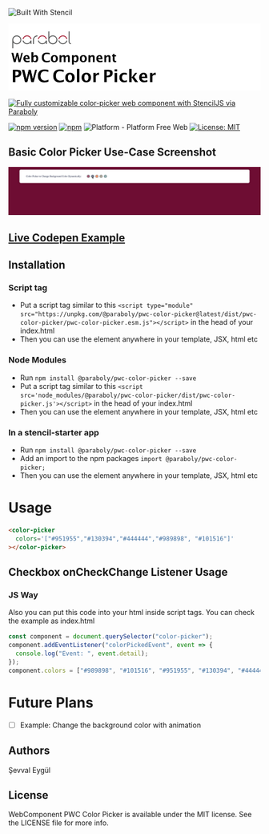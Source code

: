 ![Built With Stencil](https://img.shields.io/badge/-Built%20With%20Stencil-16161d.svg?logo=data%3Aimage%2Fsvg%2Bxml%3Bbase64%2CPD94bWwgdmVyc2lvbj0iMS4wIiBlbmNvZGluZz0idXRmLTgiPz4KPCEtLSBHZW5lcmF0b3I6IEFkb2JlIElsbHVzdHJhdG9yIDE5LjIuMSwgU1ZHIEV4cG9ydCBQbHVnLUluIC4gU1ZHIFZlcnNpb246IDYuMDAgQnVpbGQgMCkgIC0tPgo8c3ZnIHZlcnNpb249IjEuMSIgaWQ9IkxheWVyXzEiIHhtbG5zPSJodHRwOi8vd3d3LnczLm9yZy8yMDAwL3N2ZyIgeG1sbnM6eGxpbms9Imh0dHA6Ly93d3cudzMub3JnLzE5OTkveGxpbmsiIHg9IjBweCIgeT0iMHB4IgoJIHZpZXdCb3g9IjAgMCA1MTIgNTEyIiBzdHlsZT0iZW5hYmxlLWJhY2tncm91bmQ6bmV3IDAgMCA1MTIgNTEyOyIgeG1sOnNwYWNlPSJwcmVzZXJ2ZSI%2BCjxzdHlsZSB0eXBlPSJ0ZXh0L2NzcyI%2BCgkuc3Qwe2ZpbGw6I0ZGRkZGRjt9Cjwvc3R5bGU%2BCjxwYXRoIGNsYXNzPSJzdDAiIGQ9Ik00MjQuNywzNzMuOWMwLDM3LjYtNTUuMSw2OC42LTkyLjcsNjguNkgxODAuNGMtMzcuOSwwLTkyLjctMzAuNy05Mi43LTY4LjZ2LTMuNmgzMzYuOVYzNzMuOXoiLz4KPHBhdGggY2xhc3M9InN0MCIgZD0iTTQyNC43LDI5Mi4xSDE4MC40Yy0zNy42LDAtOTIuNy0zMS05Mi43LTY4LjZ2LTMuNkgzMzJjMzcuNiwwLDkyLjcsMzEsOTIuNyw2OC42VjI5Mi4xeiIvPgo8cGF0aCBjbGFzcz0ic3QwIiBkPSJNNDI0LjcsMTQxLjdIODcuN3YtMy42YzAtMzcuNiw1NC44LTY4LjYsOTIuNy02OC42SDMzMmMzNy45LDAsOTIuNywzMC43LDkyLjcsNjguNlYxNDEuN3oiLz4KPC9zdmc%2BCg%3D%3D&colorA=16161d&style=for-the-badge)

<img alt="WebComponent PWC Color Picker" src="assets/logo.png" width="1050"/>

[![Fully customizable color-picker web component with StencilJS via Paraboly](https://img.shields.io/badge/-Fully%20customizable%20animated--checkbox%20web%20component%20with%20StencilJS%20via%20Paraboly-lightgrey?style=for-the-badge)](https://github.com/Paraboly/pwc-color-picker)

[![npm version](https://img.shields.io/npm/v/@paraboly/pwc-color-picker.svg?style=for-the-badge)](https://www.npmjs.com/package/@paraboly/pwc-color-picker)
[![npm](https://img.shields.io/npm/dt/@paraboly/pwc-color-picker.svg?style=for-the-badge)](https://www.npmjs.com/package/@paraboly/pwc-color-picker)
![Platform - Platform Free Web](https://img.shields.io/badge/-Web%20%7C%20Platform%20Free-blue?style=for-the-badge)
[![License: MIT](https://img.shields.io/badge/License-MIT-green.svg?style=for-the-badge)](https://opensource.org/licenses/MIT)

## Basic Color Picker Use-Case Screenshot

<p align="center">
  <img alt="WebComponent PWC Color Picker" src="assets/Screenshots/example.gif" />
</p>

## [Live Codepen Example](https://codepen.io/wrathchaos/pen/qBBKOZz)

## Installation

### Script tag

- Put a script tag similar to this `<script type="module" src="https://unpkg.com/@paraboly/pwc-color-picker@latest/dist/pwc-color-picker/pwc-color-picker.esm.js"></script>` in the head of your index.html
- Then you can use the element anywhere in your template, JSX, html etc

### Node Modules

- Run `npm install @paraboly/pwc-color-picker --save`
- Put a script tag similar to this `<script src='node_modules/@paraboly/pwc-color-picker/dist/pwc-color-picker.js'></script>` in the head of your index.html
- Then you can use the element anywhere in your template, JSX, html etc

### In a stencil-starter app

- Run `npm install @paraboly/pwc-color-picker --save`
- Add an import to the npm packages `import @paraboly/pwc-color-picker;`
- Then you can use the element anywhere in your template, JSX, html etc

# Usage

```html
<color-picker
  colors='["#951955","#130394","#444444","#989898", "#101516"]'
></color-picker>
```

## Checkbox onCheckChange Listener Usage

### JS Way

Also you can put this code into your html inside script tags. You can check the example as index.html

```js
const component = document.querySelector("color-picker");
component.addEventListener("colorPickedEvent", event => {
  console.log("Event: ", event.detail);
});
component.colors = ["#989898", "#101516", "#951955", "#130394", "#444444"];
```

# Future Plans

- [ ] Example: Change the background color with animation

## Authors

Şevval Eygül

## License

WebComponent PWC Color Picker is available under the MIT license. See the LICENSE file for more info.
